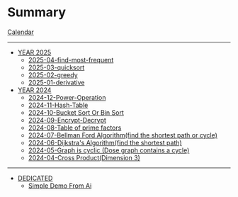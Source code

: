 # Summary

[Calendar](./calendar.md)

---

- [YEAR 2025]()
  - [2025-04-find-most-frequent](./2025/04-find-most-frequent.md)
  - [2025-03-quicksort](./2025/03-quicksort.md)
  - [2025-02-greedy](./2025/02-greedy.md)
  - [2025-01-derivative](./2025/01-Derivative.md)
- [YEAR 2024]()
  - [2024-12-Power-Operation](./2024/12-Power-Operation.md)
  - [2024-11-Hash-Table](./2024/11-Hash-table.md)
  - [2024-10-Bucket Sort Or Bin Sort](./2024/10-BucketSort-or-BinSort.md)
  - [2024-09-Encrypt-Decrypt](./2024/09-Encrypt-Decrypt.md)
  - [2024-08-Table of prime factors](./2024/08-Table-of-prime-factors.md)
  - [2024-07-Bellman Ford Algorithm(find the shortest path or cycle)](./2024/07-Bellman-Ford-Algorithm.md)
  - [2024-06-Dijkstra's Algorithm(find the shortest path)](./2024/06-Dijkstra-algorithm.md)
  - [2024-05-Graph is cyclic (Dose graph contains a cycle)](./2024/05-graph-is-cyclic.md)
  - [2024-04-Cross Product(Dimension 3)](./2024/04-cross-product.md)

---

- [DEDICATED]()
  - [Simple Demo From Ai](./dedicated/simple_demo_from_ai.md)


